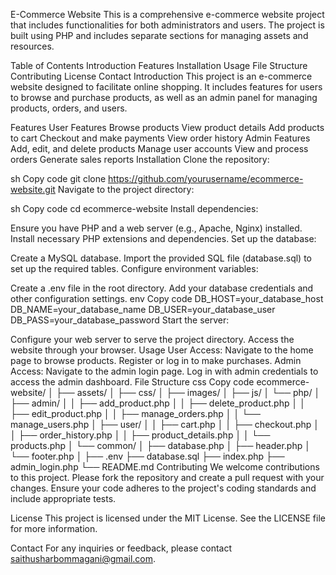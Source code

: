 E-Commerce Website
This is a comprehensive e-commerce website project that includes functionalities for both administrators and users. The project is built using PHP and includes separate sections for managing assets and resources.

Table of Contents
Introduction
Features
Installation
Usage
File Structure
Contributing
License
Contact
Introduction
This project is an e-commerce website designed to facilitate online shopping. It includes features for users to browse and purchase products, as well as an admin panel for managing products, orders, and users.

Features
User Features
Browse products
View product details
Add products to cart
Checkout and make payments
View order history
Admin Features
Add, edit, and delete products
Manage user accounts
View and process orders
Generate sales reports
Installation
Clone the repository:

sh
Copy code
git clone https://github.com/yourusername/ecommerce-website.git
Navigate to the project directory:

sh
Copy code
cd ecommerce-website
Install dependencies:

Ensure you have PHP and a web server (e.g., Apache, Nginx) installed.
Install necessary PHP extensions and dependencies.
Set up the database:

Create a MySQL database.
Import the provided SQL file (database.sql) to set up the required tables.
Configure environment variables:

Create a .env file in the root directory.
Add your database credentials and other configuration settings.
env
Copy code
DB_HOST=your_database_host
DB_NAME=your_database_name
DB_USER=your_database_user
DB_PASS=your_database_password
Start the server:

Configure your web server to serve the project directory.
Access the website through your browser.
Usage
User Access:
Navigate to the home page to browse products.
Register or log in to make purchases.
Admin Access:
Navigate to the admin login page.
Log in with admin credentials to access the admin dashboard.
File Structure
css
Copy code
ecommerce-website/
│
├── assets/
│   ├── css/
│   ├── images/
│   ├── js/
│   └── php/
│       ├── admin/
│       │   ├── add_product.php
│       │   ├── delete_product.php
│       │   ├── edit_product.php
│       │   ├── manage_orders.php
│       │   └── manage_users.php
│       ├── user/
│       │   ├── cart.php
│       │   ├── checkout.php
│       │   ├── order_history.php
│       │   ├── product_details.php
│       │   └── products.php
│       └── common/
│           ├── database.php
│           ├── header.php
│           └── footer.php
│
├── .env
├── database.sql
├── index.php
├── admin_login.php
└── README.md
Contributing
We welcome contributions to this project. Please fork the repository and create a pull request with your changes. Ensure your code adheres to the project's coding standards and include appropriate tests.

License
This project is licensed under the MIT License. See the LICENSE file for more information.

Contact
For any inquiries or feedback, please contact saithusharbommagani@gmail.com.

